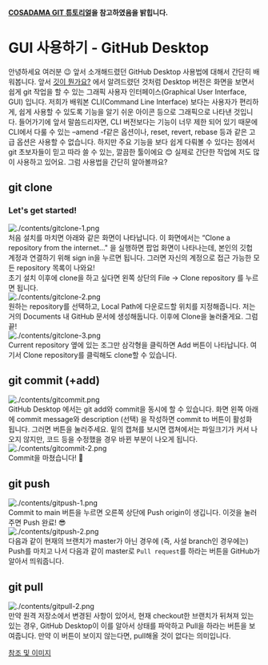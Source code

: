 **[COSADAMA GIT 튜토리얼](https://github.com/Team-COSADAMA/2021-Curriculum/blob/main/GitHub-Guides/gui-githubdesktop.md)을 참고하였음을 밝힙니다.**

# GUI 사용하기 - GitHub Desktop

안녕하세요 여러분 😉 앞서 소개해드렸던 GitHub Desktop 사용법에 대해서 간단히 배워봅니다. 앞서 [깃이 뭔가요?](https://www.notion.so/7f89fd577d53467aa0815043abf581d5) 에서 알려드렸던 것처럼 Desktop 버전은 화면을 보면서 쉽게 git 작업을 할 수 있는 그래픽 사용자 인터페이스(Graphical User Interface, GUI) 입니다. 저희가 배워본 CLI(Command Line Interface) 보다는 사용자가 편리하게, 쉽게 사용할 수 있도록 기능을 알기 쉬운 아이콘 등으로 그래픽으로 나타낸 것입니다. 들어가기에 앞서 말씀드리자면, CLI 버전보다는 기능이 너무 제한 되어 있기 때문에 CLI에서 다룰 수 있는 –amend -f같은 옵션이나, reset, revert, rebase 등과 같은 고급 옵션은 사용할 수 없습니다. 하지만 주요 기능을 보다 쉽게 다뤄볼 수 있다는 점에서 git 초보자들이 믿고 따라 쓸 수 있는, 깔끔한 툴이에요 😊 실제로 간단한 작업에 저도 많이 사용하고 있어요. 그럼 사용법을 간단히 알아볼까요?

## git clone

### Let's get started!

![./contents/gitclone-1.png](https://github.com/Team-COSADAMA/2021-Curriculum/raw/main/GitHub-Guides/contents/gitclone-1.png)  
처음 설치를 마치면 아래와 같은 화면이 나타납니다. 이 화면에서는 “Clone a repository from the internet…" 을 실행하면 팝업 화면이 나타나는데, 본인의 깃헙 계정과 연결하기 위해 sign in을 누르면 됩니다. 그러면 자신의 계정으로 접근 가능한 모든 repository 목록이 나와요!  
초기 설치 이후에 clone을 하고 싶다면 왼쪽 상단의 File → Clone repository 를 누르면 됩니다.  
![./contents/gitclone-2.png](https://github.com/Team-COSADAMA/2021-Curriculum/raw/main/GitHub-Guides/contents/gitclone-2.png)  
원하는 repository를 선택하고, Local Path에 다운로드할 위치를 지정해줍니다. 저는 거의 Documents 내 GitHub 문서에 생성해둡니다. 이후에 Clone을 눌러줄게요. 그럼 끝!  
![./contents/gitclone-3.png](https://github.com/Team-COSADAMA/2021-Curriculum/raw/main/GitHub-Guides/contents/gitclone-3.png)  
Current repository 옆에 있는 조그만 삼각형을 클릭하면 Add 버튼이 나타납니다. 여기서 Clone repository를 클릭해도 clone할 수 있습니다.

## git commit (+add)

![./contents/gitcommit.png](https://github.com/Team-COSADAMA/2021-Curriculum/raw/main/GitHub-Guides/contents/gitcommit.png)  
GitHub Desktop 에서는 git add와 commit을 동시에 할 수 있습니다. 화면 왼쪽 아래에 commit message와 description (선택) 을 작성하면 commit to 버튼이 활성화 됩니다. 그러면 버튼을 눌러주세요. 밑의 캡쳐를 보시면 캡쳐에서는 파일크기가 커서 나오지 않지만, 코드 등을 수정했을 경우 바뀐 부분이 나오게 됩니다.  
![./contents/gitcommit-2.png](https://github.com/Team-COSADAMA/2021-Curriculum/raw/main/GitHub-Guides/contents/gitcommit-2.png)  
Commit을 마쳤습니다! 🤗

## git push

![./contents/gitpush-1.png](https://github.com/Team-COSADAMA/2021-Curriculum/raw/main/GitHub-Guides/contents/gitpush-1.png)  
Commit to main 버튼을 누르면 오른쪽 상단에 Push origin이 생깁니다. 이것을 눌러주면 Push 완료! 😎  
![./contents/gitpush-2.png](https://github.com/Team-COSADAMA/2021-Curriculum/raw/main/GitHub-Guides/contents/gitpush-2.png)  
다음과 같이 현재의 브랜치가 master가 아닌 경우에 (즉, 사설 branch인 경우에는) Push를 마치고 나서 다음과 같이 master로 `Pull request`를 하라는 버튼을 GitHub가 알아서 띄워줍니다.




## git pull

![./contents/gitpull-2.png](https://github.com/Team-COSADAMA/2021-Curriculum/raw/main/GitHub-Guides/contents/gitpull-2.png)  
만약 원격 저장소에서 변경된 사항이 있어서, 현재 checkout한 브랜치가 뒤쳐져 있는 있는 경우, GitHub Desktop이 이를 알아서 상태를 파악하고 Pull을 하라는 버튼을 보여줍니다. 만약 이 버튼이 보이지 않는다면, pull해올 것이 없다는 의미입니다.

[참조 및 이미지](https://engineering-skcc.github.io/github%20pages/github-pages-desktop/)
